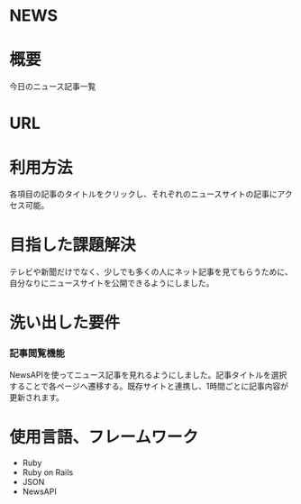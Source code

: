# NEWS
 
# 概要
今日のニュース記事一覧

# URL


# 利用方法
各項目の記事のタイトルをクリックし、それぞれのニュースサイトの記事にアクセス可能。

# 目指した課題解決
テレビや新聞だけでなく、少しでも多くの人にネット記事を見てもらうために、自分なりにニュースサイトを公開できるようにしました。

# 洗い出した要件
### 記事閲覧機能
NewsAPIを使ってニュース記事を見れるようにしました。記事タイトルを選択することで各ページへ遷移する。既存サイトと連携し、1時間ごとに記事内容が更新されます。

# 使用言語、フレームワーク
- Ruby
- Ruby on Rails
- JSON
- NewsAPI


